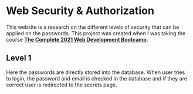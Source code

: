 # Web Security & Authorization
This website is a research on the different levels of security that can be applied on the passwords. This project was created when I was taking the course [**The Complete 2021 Web Development Bootcamp**](https://www.udemy.com/course/the-complete-web-development-bootcamp/).

## Level 1
Here the passwords are directly stored into the database. When user tries to login, the password and email is checked in the database and if they are correct user is redirected to the secrets page.
